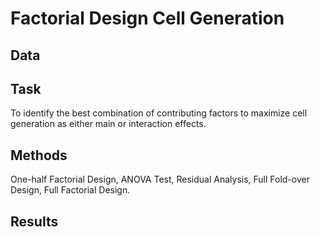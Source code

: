 # Factorial Design Cell Generation 

## Data


## Task
To identify the best combination of contributing factors to maximize cell generation as either main or interaction effects.

## Methods
One-half Factorial Design, ANOVA Test, Residual Analysis, Full Fold-over Design, Full Factorial Design.

## Results
